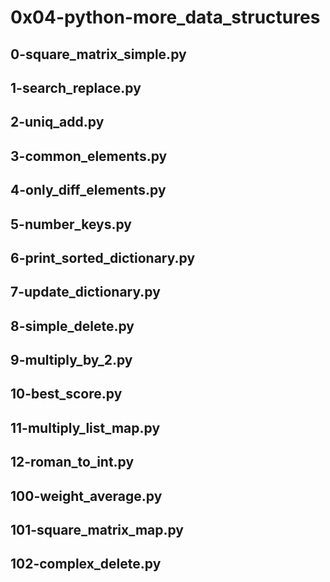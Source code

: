 # 0x04-python-more_data_structures
## 0-square_matrix_simple.py
## 1-search_replace.py
## 2-uniq_add.py
## 3-common_elements.py
## 4-only_diff_elements.py
## 5-number_keys.py
## 6-print_sorted_dictionary.py
## 7-update_dictionary.py
## 8-simple_delete.py
## 9-multiply_by_2.py
## 10-best_score.py
## 11-multiply_list_map.py
## 12-roman_to_int.py
## 100-weight_average.py
## 101-square_matrix_map.py
## 102-complex_delete.py
